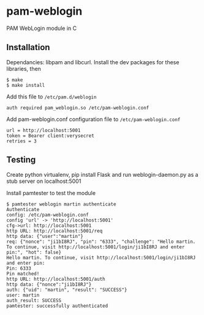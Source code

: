 # pam-weblogin
PAM WebLogin module in C

## Installation
Dependancies: libpam and libcurl. Install the dev packages for these libraries, then

```
$ make
$ make install
```

Add this file to ```/etc/pam.d/weblogin```

```
auth required pam_weblogin.so /etc/pam-weblogin.conf
```

Add pam-weblogin.conf configuration file to ```/etc/pam-weblogin.conf```

```
url = http://localhost:5001
token = Bearer client:verysecret
retries = 3
```

## Testing
Create python virtualenv, pip install Flask and run weblogin-daemon.py as a stub server on localhost:5001

Install pamtester to test the module

```
$ pamtester weblogin martin authenticate
Authenticate
config: /etc/pam-weblogin.conf
config 'url' -> 'http://localhost:5001'
cfg->url: http://localhost:5001
http URL: http://localhost:5001/req
http data: {"user":"martin"}
req: {"nonce": "ji1bI8RJ", "pin": "6333", "challenge": "Hello martin. To continue, visit http://localhost:5001/login/ji1bI8RJ and enter pin:", "hot": false}
Hello martin. To continue, visit http://localhost:5001/login/ji1bI8RJ and enter pin:
Pin: 6333
Pin matched!
http URL: http://localhost:5001/auth
http data: {"nonce":"ji1bI8RJ"}
auth: {"uid": "martin", "result": "SUCCESS"}
user: martin
auth_result: SUCCESS
pamtester: successfully authenticated
```
